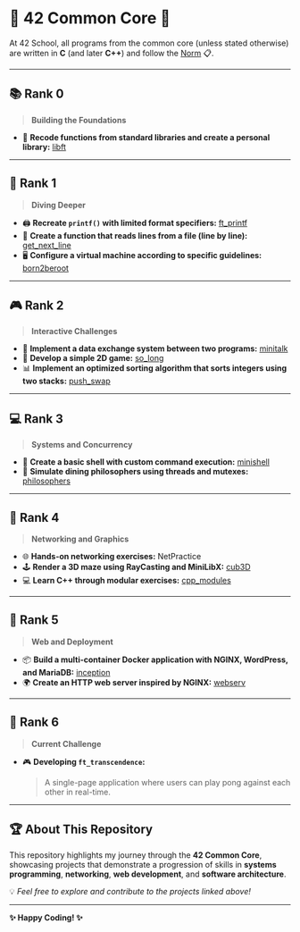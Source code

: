 # 🌟 42 Common Core 🌟  
At 42 School, all programs from the common core (unless stated otherwise) are written in **C** (and later **C++**) and follow the [Norm](https://github.com/42School/norminette/blob/master/pdf/en.norm.pdf) 📋.

---

## 📚 **Rank 0**  
> **Building the Foundations**  
- 🔧 **Recode functions from standard libraries and create a personal library:**  [libft](https://github.com/damachad/42_libft)

---

## 📝 **Rank 1**  
> **Diving Deeper**  
- 🖨️ **Recreate `printf()` with limited format specifiers:** [ft_printf](https://github.com/damachad/42_ft_printf)  
- 📜 **Create a function that reads lines from a file (line by line):** [get_next_line](https://github.com/damachad/42_get_next_line)  
- 🖥️ **Configure a virtual machine according to specific guidelines:** [born2beroot](https://github.com/damachad/42_Born2beRoot)

---

## 🎮 **Rank 2**  
> **Interactive Challenges**  
- 💬 **Implement a data exchange system between two programs:** [minitalk](https://github.com/damachad/42_minitalk)  
- 🎲 **Develop a simple 2D game:** [so_long](https://github.com/damachad/42_so_long)  
- 📊 **Implement an optimized sorting algorithm that sorts integers using two stacks:** [push_swap](https://github.com/damachad/42_push_swap)

---

## 💻 **Rank 3**  
> **Systems and Concurrency**  
- 🐚 **Create a basic shell with custom command execution:** [minishell](https://github.com/damachad/42_minishell)  
- 🍝 **Simulate dining philosophers using threads and mutexes:** [philosophers](https://github.com/damachad/42_philosophers)

---

## 🔄 **Rank 4**  
> **Networking and Graphics**  
- 🌐 **Hands-on networking exercises:** NetPractice  
- 🕹️ **Render a 3D maze using RayCasting and MiniLibX:** [cub3D](https://github.com/damachad/42_cub3d)  
- 💻 **Learn C++ through modular exercises:** [cpp_modules](https://github.com/damachad/42_cpp_modules)

---

## 🐋 **Rank 5**  
> **Web and Deployment**  
- 📦 **Build a multi-container Docker application with NGINX, WordPress, and MariaDB:** [inception](https://github.com/damachad/42_inception)  
- 🌍 **Create an HTTP web server inspired by NGINX:** [webserv](https://github.com/damachad/42_webserv)

---

## 🏓 **Rank 6**  
> **Current Challenge**  
- 🎮 **Developing `ft_transcendence`:**  
  > A single-page application where users can play pong against each other in real-time.

---

## 🏆 **About This Repository**  
This repository highlights my journey through the **42 Common Core**, showcasing projects that demonstrate a progression of skills in **systems programming**, **networking**, **web development**, and **software architecture**.  

💡 *Feel free to explore and contribute to the projects linked above!*  

---

**✨ Happy Coding! ✨**
